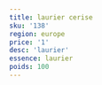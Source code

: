 ```yaml
---
title: laurier cerise
sku: '138'
region: europe
price: '1'
desc: 'laurier'
essence: laurier
poids: 100
---
```

